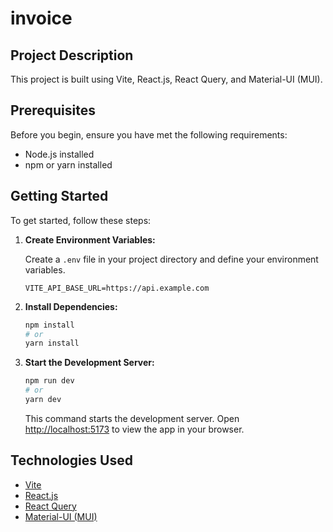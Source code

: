 #  invoice 

## Project Description

This project is built using Vite, React.js, React Query, and Material-UI (MUI).

## Prerequisites

Before you begin, ensure you have met the following requirements:

- Node.js installed
- npm or yarn installed

## Getting Started

To get started, follow these steps:

1. **Create Environment Variables:**

   Create a `.env` file in your project directory and define your environment variables.

   ```plaintext
   VITE_API_BASE_URL=https://api.example.com
   ```

2. **Install Dependencies:**

   ```sh
   npm install
   # or
   yarn install
   ```

3. **Start the Development Server:**

   ```sh
   npm run dev
   # or
   yarn dev
   ```

   This command starts the development server. Open [http://localhost:5173](http://localhost:5173) to view the app in your browser.

## Technologies Used

- [Vite](https://vitejs.dev/)
- [React.js](https://reactjs.org/)
- [React Query](https://react-query.tanstack.com/)
- [Material-UI (MUI)](https://mui.com/)
